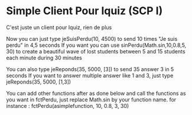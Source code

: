 # Simple Client Pour Iquiz (SCP I)
C'est juste un client pour Iquiz, rien de plus


Now you can just type jeSuisPerdu(10, 4500) to send 10 times "Je suis perdu" in 4,5 seconds
If you want you can use sinPerdu(Math.sin,10,0.8,5, 30) to create a beautiful wave of lost students between 5 and 15 students each minute during 30 minutes

You can also type jeReponds(35, 5000, [3]) to send 35 answer 3 in 5 seconds
If you want to answer multiple answer like 1 and 3, just type jeReponds(35, 5000, [1,3])

You can add other functions after as done below and call the functions as you want in fctPerdu, just replace Math.sin by your function name.
for instance :
fctPerdu(asimplefunction, 10, 0.8, 3, 30)